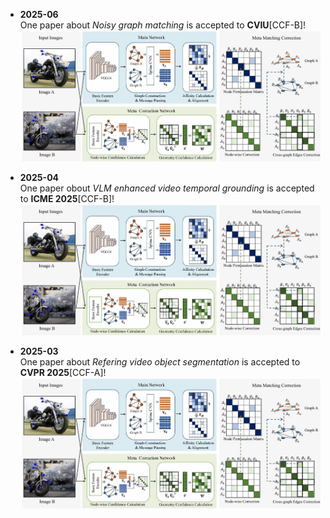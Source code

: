 - **2025-06**  
  One paper about *Noisy graph matching* is accepted to **CVIU**[CCF-B]! 
  <img src="static/assets/img/cviu.jpg" class="pub-img"> 

- **2025-04**  
  One paper obout *VLM enhanced video temporal grounding* is accepted to **ICME 2025**[CCF-B]! 
  <img src="static/assets/img/cviu.jpg" class="pub-img"> 

- **2025-03**  
  One paper about *Refering video object segmentation* is accepted to **CVPR 2025**[CCF-A]!
  <img src="static/assets/img/cviu.jpg" class="pub-img">